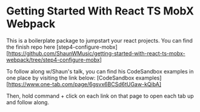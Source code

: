# Getting Started With React TS MobX Webpack
This is a boilerplate package to jumpstart your react projects. 
You can find the finish repo here [step4-configure-mobx][https://github.com/ShaunWMusic/getting-started-with-react-ts-mobx-webpack/tree/step4-configure-mobx]

To follow along w/Shaun's talk, you can find his CodeSandbox examples in one place by visiting the link below:
[CodeSandbox examples][https://www.one-tab.com/page/6gsvx6BCSd6tUGaw-kQibA]

Then, hold command + click on each link on that page to open each tab up and follow along.
